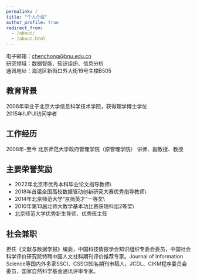 ```yaml
---
permalink: /
title: "个人介绍"
author_profile: true
redirect_from: 
  - /about/
  - /about.html
---
```


电子邮箱：chenchong@bnu.edu.cn\
研究领域：数据智能、知识组织、信息分析\
通讯地址：海淀区新街口外大街19号主楼B505

教育背景
------
2008年毕业于北京大学信息科学技术学院，获得理学博士学位\
2015年IUPUI访问学者

工作经历
------
2008年-至今 北京师范大学政府管理学院（原管理学院） 讲师、副教授、教授

主要荣誉奖励
------
* 2022年北京市优秀本科毕业论文指导教师\
* 2018年首届全国高校数据驱动创新研究大赛优秀指导教师\
* 2014年北京师范大学“京师英才”一等奖\
* 2010年第13届北师大教学基本功比赛获理科组2等奖\
* 北京师范大学优秀新生导师、优秀班主任

社会兼职
------
担任《文献与数据学报》编委，中国科技情报学会知识组织专委会委员，中国社会科学评价研究院特聘中国人文社科期刊评价推荐专家。Journal of Information Science等国内外多家SSCI、CSSCI知名期刊审稿人，JCDL、CIKM程序委员会委员，国家自然科学基金通讯评审专家。


